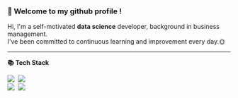 ### :wave: Welcome to my github profile !
<p align="left">
Hi, I'm a self-motivated <b>data science</b> developer, background in business management.</br>
I've been committed to continuous learning and improvement every day.🌞
</p>

---

<b>📚 Tech Stack </b>
<p align="left">
  <img src="https://img.shields.io/badge/Python-3766AB?style=flat-square&logo=Python&logoColor=white"/></a>&nbsp 
  <img src="https://img.shields.io/badge/Javascript-F7DF1E?style=flat-square&logo=javascript&logoColor=white"/></a>&nbsp 
  <br>
  <img src="https://img.shields.io/badge/Django-092E20?style=flat-square&logo=Django&logoColor=white"/></a>&nbsp 
  <img src="https://img.shields.io/badge/Mysql-ffb13b?style=flat-square&logo=MySql&logoColor=white"/></a>&nbsp 
</p>
